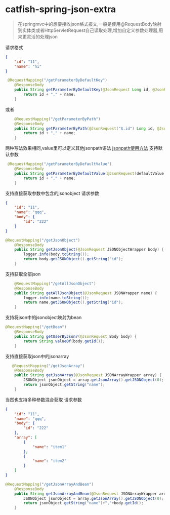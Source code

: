 # catfish-spring-json-extra

> 在springmvc中的想要接收json格式报文,一般是使用@RequestBody映射到实体类或者HttpServletRequest自己读取处理,增加自定义参数处理器,用来更灵活的处理json



请求格式
```json
{
    "id": "11",
    "name": "hi"
}
```
```java
 @RequestMapping("/getParameterByDefaultKey")
    @ResponseBody
    public String getParameterByDefaultKey(@JsonRequest Long id, @JsonRequest String name) {
        return id + "," + name;
    }
```

或者
```java
    @RequestMapping("/getParameterByPath")
    @ResponseBody
    public String getParameterByPath(@JsonRequest("$.id") Long id, @JsonRequest("$.name") String name) {
        return id + "," + name;
    }
```
两种写法效果相同,value里可以定义其他jsonpath语法
[jsonpath使用方法](https://github.com/jayway/JsonPath)
支持默认参数
```java
 @RequestMapping("/getParameterByDefaultValue")
    @ResponseBody
    public String getParameterByDefaultValue(@JsonRequest(defaultValue = "0") Long id, @JsonRequest String name) {
        return id + "," + name;
    }
```
支持直接获取参数中包含的jsonobject
请求参数
```json
{
    "id": "11",
    "name": "qqq",
    "body": {
        "id": "222"
    }
}
```

```java
@RequestMapping("/getJsonObject")
    @ResponseBody
    public String getJsonObject(@JsonRequest JSONObjectWrapper body) {
        logger.info(body.toString());
        return body.getJSONObject().getString("id");
    }
```
支持获取全部json
```java
    @RequestMapping("/getAllJsonObject")
    @ResponseBody
    public String getAllJsonObject(@JsonRequest JSONWrapper name) {
        logger.info(name.toString());
        return name.getJSONObject().getString("id");
    }
```
支持将json中的jsonobject映射为bean
```java
@RequestMapping("/getBean")
    @ResponseBody
    public String getUserByJson7(@JsonRequest Body body) {
        return String.valueOf(body.getId());
    }
```
支持直接获取json中的jsonarray
```java
   @RequestMapping("/getJsonArray")
    @ResponseBody
    public String getJsonArray(@JsonRequest JSONArrayWrapper array) {
        JSONObject jsonObject = array.getJsonArray().getJSONObject(0);
        return jsonObject.getString("name");
    }
```
当然也支持多种参数混合获取
请求参数
```json
{
    "id": "11",
    "name": "qqq",
    "body": {
        "id": "222"
    },
    "array": [
        {
            "name": "item1"
        },
        {
            "name": "item2"
        }
    ]
}
```
```java
@RequestMapping("/getJsonArrayAndBean")
    @ResponseBody
    public String getJsonArrayAndBean(@JsonRequest JSONArrayWrapper array,@JsonRequest Body body) {
        JSONObject jsonObject = array.getJsonArray().getJSONObject(0);
        return jsonObject.getString("name")+","+body.getId();
    }
```
